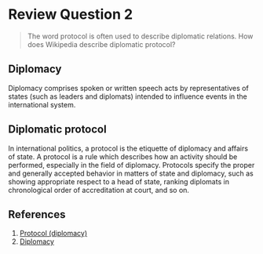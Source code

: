 # Review Question 2

> The word protocol is often used to describe diplomatic relations. How does Wikipedia describe diplomatic protocol?

## Diplomacy

Diplomacy comprises spoken or written speech acts by representatives of states (such as leaders and diplomats) intended to influence events in the international system.

## Diplomatic protocol

In international politics, a protocol is the etiquette of diplomacy and affairs of state. A protocol is a rule which describes how an activity should be performed, especially in the field of diplomacy. Protocols specify the proper and generally accepted behavior in matters of state and diplomacy, such as showing appropriate respect to a head of state, ranking diplomats in chronological order of accreditation at court, and so on.

## References

1. [Protocol (diplomacy)](https://en.wikipedia.org/wiki/Protocol_(diplomacy))
2. [Diplomacy](https://en.wikipedia.org/wiki/Diplomacy)
